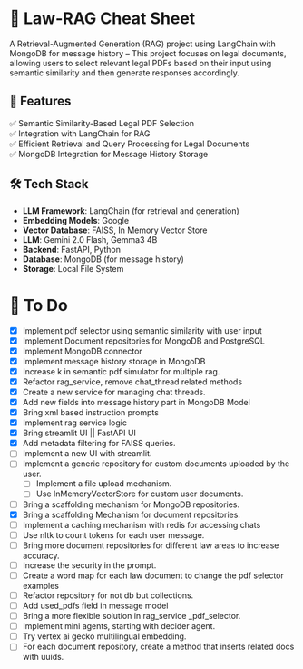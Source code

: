 # 📌 Law-RAG Cheat Sheet

A Retrieval-Augmented Generation (RAG) project using LangChain with MongoDB for message history – This project focuses on legal documents, allowing users to select relevant legal PDFs based on their input using semantic similarity and then generate responses accordingly.

## 🚀 Features
✅ Semantic Similarity-Based Legal PDF Selection  
✅ Integration with LangChain for RAG  
✅ Efficient Retrieval and Query Processing for Legal Documents  
✅ MongoDB Integration for Message History Storage  


## 🛠️ Tech Stack

- **LLM Framework**: LangChain (for retrieval and generation)
- **Embedding Models**: Google
- **Vector Database**: FAISS, In Memory Vector Store
- **LLM**: Gemini 2.0 Flash, Gemma3 4B
- **Backend**: FastAPI, Python
- **Database**: MongoDB (for message history)
- **Storage**: Local File System

# 📝 To Do
- [x] Implement pdf selector using semantic similarity with user input
- [x] Implement Document repositories for MongoDB and PostgreSQL
- [x] Implement MongoDB connector
- [x] Implement message history storage in MongoDB
- [x] Increase k in semantic pdf simulator for multiple rag.
- [x] Refactor rag_service, remove chat_thread related methods
- [x] Create a new service for managing chat threads.
- [x] Add new fields into message history part in MongoDB Model
- [x] Bring xml based instruction prompts
- [x] Implement rag service logic
- [x] Bring streamlit UI ||  FastAPI UI
- [x] Add metadata filtering for FAISS queries.
- [ ] Implement a new UI with streamlit.
- [ ] Implement a generic repository for custom documents uploaded by the user.
  - [ ] Implement a file upload mechanism.
  - [ ] Use InMemoryVectorStore for custom user documents.
- [ ] Bring a scaffolding mechanism for MongoDB repositories.
- [x] Bring a scaffolding Mechanism for document repositories.
- [ ] Implement a caching mechanism with redis for accessing chats
- [ ] Use nltk to count tokens for each user message.
- [ ] Bring more document repositories for different law areas to increase accuracy.
- [ ] Increase the security in the prompt.
- [ ] Create a word map for each law document to change the pdf selector examples
- [ ] Refactor repository for not db but collections.
- [ ] Add used_pdfs field in message model
- [ ] Bring a more flexible solution in rag_service _pdf_selector.
- [ ] Implement mini agents, starting with decider agent. 
- [ ] Try vertex ai gecko multilingual embedding.
- [ ] For each document repository, create a method that inserts related docs with uuids.
